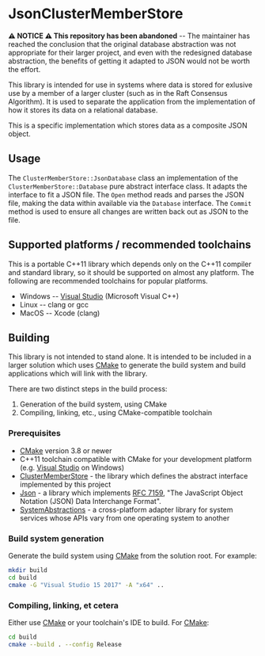 # JsonClusterMemberStore

**⚠ NOTICE ⚠ This repository has been abandoned** -- The maintainer has reached the
conclusion that the original database abstraction was not appropriate for their
larger project, and even with the redesigned database abstraction, the benefits
of getting it adapted to JSON would not be worth the effort.

This library is intended for use in systems where data is stored for exlusive
use by a member of a larger cluster (such as in the Raft Consensus Algorithm).
It is used to separate the application from the implementation of how it stores
its data on a relational database.

This is a specific implementation which stores data as a composite JSON object.

## Usage

The `ClusterMemberStore::JsonDatabase` class an implementation of the
`ClusterMemberStore::Database` pure abstract interface class.  It adapts the
interface to fit a JSON file.  The `Open` method reads and parses the JSON
file, making the data within available via the `Database` interface.  The
`Commit` method is used to ensure all changes are written back out as JSON to
the file.

## Supported platforms / recommended toolchains

This is a portable C++11 library which depends only on the C++11 compiler and
standard library, so it should be supported on almost any platform.  The
following are recommended toolchains for popular platforms.

* Windows -- [Visual Studio](https://www.visualstudio.com/) (Microsoft Visual
  C++)
* Linux -- clang or gcc
* MacOS -- Xcode (clang)

## Building

This library is not intended to stand alone.  It is intended to be included in
a larger solution which uses [CMake](https://cmake.org/) to generate the build
system and build applications which will link with the library.

There are two distinct steps in the build process:

1. Generation of the build system, using CMake
2. Compiling, linking, etc., using CMake-compatible toolchain

### Prerequisites

* [CMake](https://cmake.org/) version 3.8 or newer
* C++11 toolchain compatible with CMake for your development platform (e.g.
  [Visual Studio](https://www.visualstudio.com/) on Windows)
* [ClusterMemberStore](https://github.com/rhymu8354/ClusterMemberStore.git) -
  the library which defines the abstract interface implemented by this project
* [Json](https://github.com/rhymu8354/Json.git) - a library which implements
  [RFC 7159](https://tools.ietf.org/html/rfc7159), "The JavaScript Object
  Notation (JSON) Data Interchange Format".
* [SystemAbstractions](https://github.com/rhymu8354/SystemAbstractions.git) - a
  cross-platform adapter library for system services whose APIs vary from one
  operating system to another

### Build system generation

Generate the build system using [CMake](https://cmake.org/) from the solution
root.  For example:

```bash
mkdir build
cd build
cmake -G "Visual Studio 15 2017" -A "x64" ..
```

### Compiling, linking, et cetera

Either use [CMake](https://cmake.org/) or your toolchain's IDE to build.
For [CMake](https://cmake.org/):

```bash
cd build
cmake --build . --config Release
```
